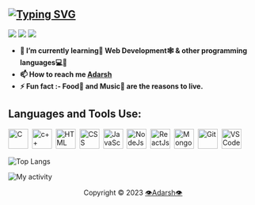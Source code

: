 <!-- <h1 align="center">Hi 👋, I'm Adarsh Verma👨‍⚖️</h1>
 -->
[![Typing SVG](https://readme-typing-svg.demolab.com/?center=true&vCenter=true&lines=Hi✋+this+is+Adarsh+Verma;12I'm+currently+working+on+Web+Devlopment)](https://git.io/typing-svg)
----
  
![](https://komarev.com/ghpvc/?username=AdarshTheki&label=PROFILE+VIEWS&color=blue)
![](https://img.shields.io/github/last-commit/AdarshTheki/AdarshTheki)
![](https://img.shields.io/badge/GitHub-v3.7.2-red?logo=github)
<b>
- 🌱 I’m currently learning📕 Web Development🕸 & other programming languages💻💬
- 📫 How to reach me <a href="mailto:adarshverma549@gmail.com" title="adarshverma549@gmail.com">Adarsh</a>
- ⚡ Fun fact :- Food🍱 and Music🎵 are the reasons to live.
</b>

## Languages and Tools Use:

<div>
  <img src="https://cdn.jsdelivr.net/gh/devicons/devicon/icons/c/c-original.svg" alt="C" width="40" height="40"/>&nbsp;
  <img src="https://cdn.jsdelivr.net/gh/devicons/devicon/icons/cplusplus/cplusplus-original.svg" alt="c++" width="40" height="40"/>&nbsp;
<!--   <img src="https://cdn.jsdelivr.net/gh/devicons/devicon/icons/java/java-original-wordmark.svg" alt="Java" width="40" height="40"/>&nbsp; -->
   <img src="https://cdn.jsdelivr.net/gh/devicons/devicon/icons/html5/html5-original.svg" alt="HTML" width="40" height="40"/>&nbsp;
  <img src="https://cdn.jsdelivr.net/gh/devicons/devicon/icons/css3/css3-original.svg" alt="CSS" width="40" height="40"/>&nbsp;
  <img src="https://cdn.jsdelivr.net/gh/devicons/devicon/icons/javascript/javascript-original.svg" alt="JavaScript" width="40" height="40"/>&nbsp;
<!--   <img src="https://getbootstrap.com/docs/5.0/assets/brand/bootstrap-logo.svg" title="JavaScript" alt="Bootstrap" width="40" height="40"/>&nbsp; -->
<!--   <img src="https://cdn.jsdelivr.net/gh/devicons/devicon/icons/tailwindcss/tailwindcss-plain.svg" alt="TailwindCSS" width="40" height="40"/>&nbsp; -->
  <img src="https://cdn.jsdelivr.net/gh/devicons/devicon/icons/nodejs/nodejs-plain-wordmark.svg" alt="NodeJs" width="40" height="40"/>&nbsp;
<!--   <img src="https://cdn.jsdelivr.net/gh/devicons/devicon/icons/nestjs/nestjs-plain.svg" alt="NestJs" width="40" height="40"/>&nbsp; -->
  <img src="https://cdn.jsdelivr.net/gh/devicons/devicon/icons/react/react-original.svg" alt="ReactJs" width="40" height="40"/>&nbsp;
<!--   <img src="https://cdn.jsdelivr.net/gh/devicons/devicon/icons/nextjs/nextjs-original.svg" alt="NextJs" width="40" height="40"/>&nbsp; -->
  <img src="https://cdn.jsdelivr.net/gh/devicons/devicon/icons/mongodb/mongodb-plain-wordmark.svg" alt="MongoDB" width="40" height="40"/>&nbsp;
<!--   <img src="https://cdn.jsdelivr.net/gh/devicons/devicon/icons/mysql/mysql-plain.svg" alt="Mysql" width="40" height="40"/>&nbsp; -->
<!--   <img src="https://cdn.jsdelivr.net/gh/devicons/devicon/icons/postgresql/postgresql-original.svg" alt="postgresql" width="40" height="40"/>&nbsp;      -->
  <img src="https://cdn.jsdelivr.net/gh/devicons/devicon/icons/git/git-original.svg" alt="Git" width="40" height="40"/>&nbsp;
  <img src="https://cdn.jsdelivr.net/gh/devicons/devicon/icons/vscode/vscode-original.svg" alt="VS Code" width="40" height="40"/>&nbsp;
<!--   <img src="https://cdn.jsdelivr.net/gh/devicons/devicon/icons/figma/figma-original.svg" alt="Figma" width="40" height="40"/>&nbsp; -->
<!--   <img src="https://cdn.jsdelivr.net/gh/devicons/devicon/icons/npm/npm-original-wordmark.svg" alt="npm" width="40" height="40"/>&nbsp; -->
<!--   <img src="https://cdn.jsdelivr.net/gh/devicons/devicon/icons/firebase/firebase-plain.svg" alt="firebase" width="40" height="40"/>&nbsp; -->
<!--   <img src="https://cdn.jsdelivr.net/gh/devicons/devicon/icons/heroku/heroku-original.svg" alt="heroku" width="40" height="40"/>&nbsp; -->
<!--   <img src="https://svgshare.com/i/5xY.svg" alt="heroku" width="40" height="40"/>&nbsp; -->
</div>

<!-- <p align="center"> 
  <a href="https://github.com/AdarshTheki">
    <img src="https://github-profile-trophy.vercel.app/?username=adarshtheki" alt="adarshtheki"/>
  </a>
</p> -->

![Top Langs](https://github-readme-stats.vercel.app/api/top-langs/?username=AdarshTheki&layout=compact&langs_count=10&theme=onedark)

<!-- ![GitHub Streak](https://github-readme-stats.vercel.app/api?username=AdarshTheki&count_private=true&show_icons=true&theme=onedark) -->

<!-- ![GitHub Streak](https://streak-stats.demolab.com/?user=AdarshTheki&theme=onedark) -->

![My activity](https://github-readme-activity-graph.cyclic.app/graph?username=AdarshTheki&theme=react-onedark)

<!-- [![Adarsh's GitHub stats](https://github-readme-stats.vercel.app/api?username=AdarshTheki)](https://github.com/AdarshTheki/github-readme-stats) -->

<div align="center">
  Copyright © 2023 <a href="https://github.com/AdarshTheki/" target="_blank" rel="noreferrer"> 👁Adarsh👁 
</div>
